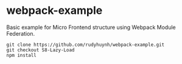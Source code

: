 # webpack-example

Basic example for Micro Frontend structure using Webpack Module Federation.

```
git clone https://github.com/rudyhuynh/webpack-example.git
git checkout S8-Lazy-Load
npm install
```
